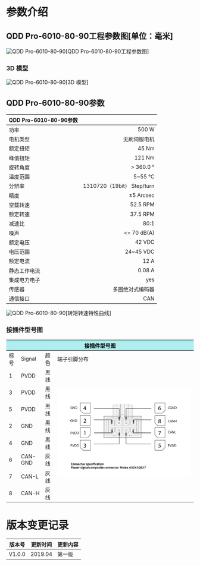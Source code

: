 # 参数介绍 
## QDD Pro-6010-80-90工程参数图[单位：毫米]
![QDD Pro-6010-80-90](   )[QDD Pro-6010-80-90工程参数图]
### 3D 模型
![QDD Pro-6010-80-90](   )[3D 模型]




## QDD Pro-6010-80-90参数

| QDD Pro-6010-80-90参数|   |     
| --------   | -----:  |
| 功率| 	500 W| 
| 电机类型	| 无刷伺服电机| 
| 额定扭矩	| 45 Nm| 
| 峰值扭矩	| 121 Nm| 
| 旋转角度	| > 360.0 °| 
| 温度范围| 	5~55 °C| 
| 分辨率	| 1310720（19bit） Step/turn| 
| 精度	| ±5 Arcsec| 
| 空载转速	| 52.5 RPM| 
| 额定转速	| 37.5 RPM| 
| 减速比	| 80:1| 
| 噪声	| <= 70 dB(A)| 
| 额定电压	| 42 VDC| 
| 电压范围	| 24~45 VDC| 
| 额定电流	| 12 A|
| 静态工作电流	| 0.08 A| 
| 集成电力电子|	yes|
| 传感器|	多圈绝对式编码器|
| 通信接口	|CAN|



![QDD Pro-6010-80-90](   )[转矩转速特性曲线]




### 接插件型号图
<table class="tableizer-table">
<thead><tr class="tableizer-firstrow"><th colspan="4" style="background: PaleTurquoise; color: black;width:800px">接插件型号图</th></tr></thead><tbody>
 <tr><td>标号</td><td>Signal</td><td>颜色</td><td >端子引脚分布</td></tr>
 <tr><td>1</td><td>PVDD</td><td>黑线</td><td rowspan="9"><img src="../img/配线2-2.png"></td></tr>
 <tr><td>3</td><td>PVDD</td><td>黑线</td></tr>
 <tr><td>5</td><td>PVDD</td><td>黑线</td></tr>
 <tr><td>2</td><td>GND</td><td>黑线</td></tr>
 <tr><td>4</td><td>GND</td><td>黑线</td></tr>
 <tr><td>6</td><td>CAN-GND</td><td>灰线</td></tr>
 <tr><td>7</td><td>CAN-L</td><td>灰线</td></tr>
 <tr><td>8</td><td>CAN-H</td><td>灰线</td></tr>
</tbody></table>



# 版本变更记录
版本号| 更新时间 | 更新内容
---|---|---
V1.0.0 | 2019.04| 第一版
